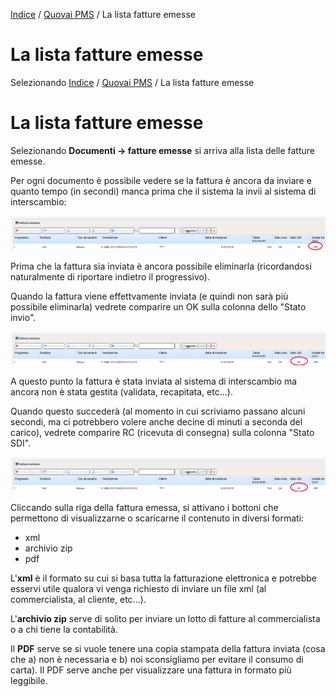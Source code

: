
[Indice](index.md) / [Quovai PMS](quovai-pms-it.md) / La lista fatture emesse

# La lista fatture emesse

Selezionando [Indice](index.md) / [Quovai PMS](quovai-pms-it.md) / La lista fatture emesse

# La lista fatture emesse

Selezionando **Documenti -> fatture emesse** si arriva alla lista delle fatture emesse.

Per ogni documento è possibile vedere se la fattura è ancora da inviare e quanto tempo (in secondi) manca prima che il sistema la invii al sistema di interscambio:

![](images/lista-fatture-emesse-001.png)

Prima che la fattura sia inviata è ancora possibile eliminarla (ricordandosi naturalmente di riportare indietro il progressivo).

Quando la fattura viene effettvamente inviata (e quindi non sarà più possibile eliminarla) vedrete comparire un OK sulla colonna dello "Stato invio".

![](images/lista-fatture-emesse-002.png)

A questo punto la fattura è stata inviata al sistema di interscambio ma ancora non è stata gestita (validata, recapitata, etc...). 

Quando questo succederà (al momento in cui scriviamo passano alcuni secondi, ma ci potrebbero volere anche decine di minuti a seconda del carico), vedrete comparire RC (ricevuta di consegna) sulla colonna "Stato SDI".

![](images/lista-fatture-emesse-003.png)

Cliccando sulla riga della fattura emessa, si attivano i bottoni che permettono di visualizzarne o scaricarne il contenuto in diversi formati:

 - xml
 - archivio zip
 - pdf

L'**xml** è il formato su cui si basa tutta la fatturazione elettronica e potrebbe esservi utile qualora vi venga richiesto di inviare un file xml (al commercialista, al cliente, etc...).

L'**archivio zip** serve di solito per inviare un lotto di fatture al commercialista o a chi tiene la contabilità.

Il **PDF** serve se si vuole tenere una copia stampata della fattura inviata (cosa che a) non è necessaria e b) noi sconsigliamo per evitare il consumo di carta). Il PDF serve anche per visualizzare una fattura in formato più leggibile.

